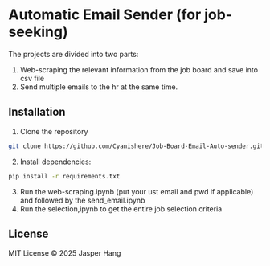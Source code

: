 # Automatic Email Sender (for job-seeking)
The projects are divided into two parts:
1. Web-scraping the relevant information from the job board and save into csv file
2. Send multiple emails to the hr at the same time.

## Installation
1. Clone the repository
```bash
git clone https://github.com/Cyanishere/Job-Board-Email-Auto-sender.git
```
2. Install dependencies:
```bash
pip install -r requirements.txt
```
3. Run the web-scraping.ipynb (put your ust email and pwd if applicable) and followed by the send_email.ipynb
4. Run the selection,ipynb to get the entire job selection criteria

## License
MIT License © 2025 Jasper Hang
